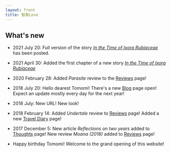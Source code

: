 ```yaml
---
layout: front
title: 智美Love
---
```


## What's new
- 2021 July 20: Full version of the story [_In the Time of Ixora Rubiaceae_](/ixora) has been posted.

- 2021 April 30: Added the first chapter of a new story [_In the Time of Ixora Rubiaceae_](/ixora)

- 2020 February 28: Added _Parasite_ review to the [Reviews](/reviews) page!

- 2018 July 20: Hello dearest Tomomi! There's a new [Blog](/blog) page open! Expect an update mostly every day for the next year!

- 2018 July: New URL! New look!

- 2018 February 14: Added _Undertale_ review to [Reviews](/reviews) page! Added a new [Travel Diary](/travel) page!

- 2017 December 5: New article _Reflections on two years_ added to [Thoughts](/thoughts) page! New review _Moana (2016)_ added to [Reviews](/reviews) page!

- Happy birthday Tomomi! Welcome to the grand opening of this website!
